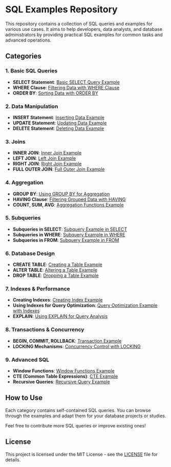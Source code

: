 # SQL Examples Repository

This repository contains a collection of SQL queries and examples for various use cases. It aims to help developers, data analysts, and database administrators by providing practical SQL examples for common tasks and advanced operations.

## Categories

### 1. **Basic SQL Queries**
   - **SELECT Statement**: [Basic SELECT Query Example](link-to-basic-select-query)
   - **WHERE Clause**: [Filtering Data with WHERE Clause](link-to-where-clause-example)
   - **ORDER BY**: [Sorting Data with ORDER BY](link-to-order-by-query)

### 2. **Data Manipulation**
   - **INSERT Statement**: [Inserting Data Example](link-to-insert-query)
   - **UPDATE Statement**: [Updating Data Example](link-to-update-query)
   - **DELETE Statement**: [Deleting Data Example](link-to-delete-query)

### 3. **Joins**
   - **INNER JOIN**: [Inner Join Example](link-to-inner-join-query)
   - **LEFT JOIN**: [Left Join Example](link-to-left-join-query)
   - **RIGHT JOIN**: [Right Join Example](link-to-right-join-query)
   - **FULL OUTER JOIN**: [Full Outer Join Example](link-to-full-outer-join-query)

### 4. **Aggregation**
   - **GROUP BY**: [Using GROUP BY for Aggregation](link-to-group-by-query)
   - **HAVING Clause**: [Filtering Grouped Data with HAVING](link-to-having-clause-query)
   - **COUNT, SUM, AVG**: [Aggregation Functions Example](link-to-aggregation-functions-query)

### 5. **Subqueries**
   - **Subqueries in SELECT**: [Subquery Example in SELECT](link-to-subquery-select-query)
   - **Subqueries in WHERE**: [Subquery Example in WHERE](link-to-subquery-where-query)
   - **Subqueries in FROM**: [Subquery Example in FROM](link-to-subquery-from-query)

### 6. **Database Design**
   - **CREATE TABLE**: [Creating a Table Example](link-to-create-table-query)
   - **ALTER TABLE**: [Altering a Table Example](link-to-alter-table-query)
   - **DROP TABLE**: [Dropping a Table Example](link-to-drop-table-query)

### 7. **Indexes & Performance**
   - **Creating Indexes**: [Creating Index Example](link-to-create-index-query)
   - **Using Indexes for Query Optimization**: [Query Optimization Example with Indexes](link-to-query-optimization-with-indexes)
   - **EXPLAIN**: [Using EXPLAIN for Query Analysis](link-to-explain-query)

### 8. **Transactions & Concurrency**
   - **BEGIN, COMMIT, ROLLBACK**: [Transaction Example](link-to-transaction-query)
   - **LOCKING Mechanisms**: [Concurrency Control with LOCKING](link-to-locking-mechanism-query)

### 9. **Advanced SQL**
   - **Window Functions**: [Window Functions Example](link-to-window-functions-query)
   - **CTE (Common Table Expressions)**: [CTE Example](link-to-cte-query)
   - **Recursive Queries**: [Recursive Query Example](link-to-recursive-query)

## How to Use

Each category contains self-contained SQL queries. You can browse through the examples and adapt them for your database projects or studies.

Feel free to contribute more SQL queries or improve existing ones!

## License

This project is licensed under the MIT License - see the [LICENSE](LICENSE) file for details.
